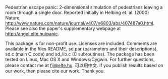 Pedestrian escape panic: 2-dimensional simulation of pedestrians leaving a room through a single door. Reported initially in Helbing et. al. (2000) Nature, http://www.nature.com/nature/journal/v407/n6803/abs/407487a0.html. Please see also the paper's supplementary webpage at http://angel.elte.hu/panic.

This package is for non-profit use. Licenses are included. Comments are available in the files README, sd.par (parameters and their descriptions), sd.c (main C code) and sd_lib.c (C subroutines). The package has been tested on Linux, Mac OS X and Windows/Cygwin. For further questions, please contact me at fij@elte.hu. 可以用中文. If you publish results based on our work, then please cite our work. Thank you.
